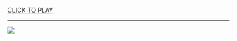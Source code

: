 
<a href="https://premium76.site?title=unblocked_gba_games&ref=13M">CLICK TO PLAY</a></h3>
<hr>

<a href="https://premium76.site?title=unblocked_gba_games&ref=13M"><img src="https://clearcache.store/games.png"></a>


